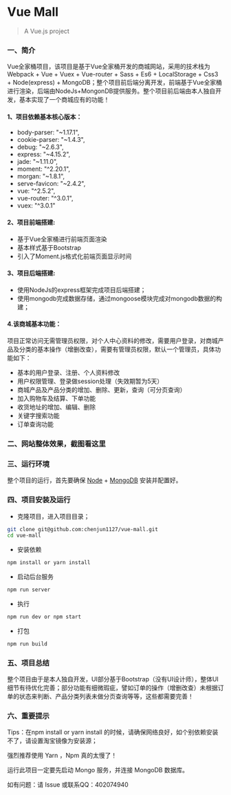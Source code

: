 # Vue Mall

> A Vue.js project 

### 一、简介
Vue全家桶项目，该项目是基于Vue全家桶开发的商城网站，采用的技术栈为 Webpack + Vue + Vuex + Vue-router + Sass + Es6 + LocalStorage + Css3 + Node(express) + MongoDB；整个项目前后端分离开发，前端基于Vue全家桶进行渲染，后端由NodeJs+MongonDB提供服务。整个项目前后端由本人独自开发，基本实现了一个商城应有的功能！

#### 1、项目依赖基本核心版本：
* body-parser: "~1.17.1",
* cookie-parser: "~1.4.3",
* debug: "~2.6.3",
* express: "~4.15.2",
* jade: "~1.11.0",
* moment: "^2.20.1",
* morgan: "~1.8.1",
* serve-favicon: "~2.4.2",
* vue: "^2.5.2",
* vue-router: "^3.0.1",
* vuex: "^3.0.1"

#### 2、项目前端搭建:
* 基于Vue全家桶进行前端页面渲染
* 基本样式基于Bootstrap
* 引入了Moment.js格式化前端页面显示时间

#### 3、项目后端搭建:
* 使用NodeJs的express框架完成项目后端搭建；
* 使用mongodb完成数据存储，通过mongoose模块完成对mongodb数据的构建；


#### 4.该商城基本功能：
项目正常访问无需管理员权限，对个人中心资料的修改，需要用户登录，对商城产品及分类的基本操作（增删改查），需要有管理员权限，默认一个管理员，具体功能如下：
* 基本的用户登录、注册、个人资料修改
* 用户权限管理、登录做session处理（失效期暂为5天）
* 商城产品及产品分类的增加、删除、更新，查询（可分页查询）
* 加入购物车及结算、下单功能
* 收货地址的增加、编辑、删除
* 关键字搜索功能
* 订单查询功能

### 二、网站整体效果，截图看这里

### 三、运行环境
整个项目的运行，首先要确保 [Node](https://nodejs.org/zh-cn/) + [MongoDB](https://www.mongodb.org/downloads#production) 安装并配置好。

### 四、项目安装及运行

* 克隆项目，进入项目目录；
```bash
git clone git@github.com:chenjun1127/vue-mall.git
cd vue-mall
```
* 安装依赖
```bash
npm install or yarn install
```
* 启动后台服务
```bash
npm run server
```

* 执行
``` bash
npm run dev or npm start
```

* 打包
``` bash
npm run build
```

### 五、项目总结
整个项目由于是本人独自开发，UI部分基于Bootstrap（没有UI设计师），整体UI细节有待优化完善；部分功能有细微瑕疵，譬如订单的操作（增删改查）未根据订单的状态来判断、产品分类列表未做分页查询等等，这些都需要完善！

### 六、重要提示
Tips：在npm install or yarn install 的时候，请确保网络良好，如个别依赖安装不了，请设置淘宝镜像为安装源；

强烈推荐使用 Yarn ，Npm 真的太慢了！

运行此项目一定要先启动 Mongo 服务，并连接 MongoDB 数据库。

如有问题：请 Issue 或联系QQ：402074940
